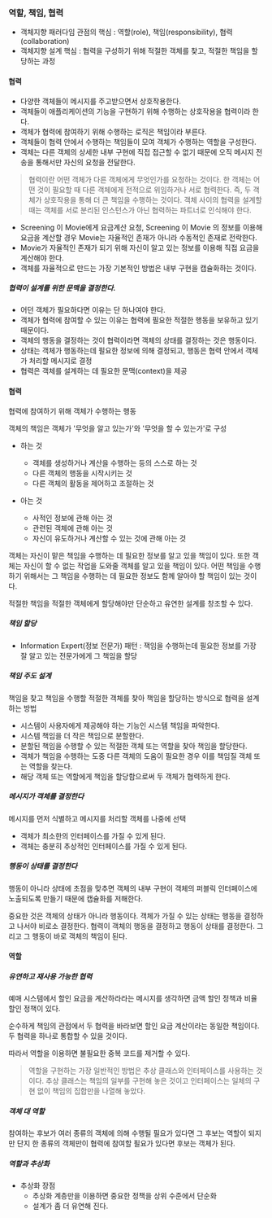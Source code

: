 ### 역할, 책임, 협력

- 객체지향 패러다임 관점의 핵심 : 역할(role), 책임(responsibility), 협력(collaboration)
- 객체지향 설계 핵심 : 협력을 구성하기 위해 적절한 객체를 찾고, 적절한 책임을 할당하는 과정

#### 협력
- 다양한 객체들이 메시지를 주고받으면서 상호작용한다.
- 객체들이 애플리케이션의 기능을 구현하기 위해 수행하는 상호작용을 협력이라 한다.
- 객체가 협력에 참여하기 위해 수행하는 로직은 책임이라 부른다.
- 객체들이 협력 안에서 수행하는 책임들이 모여 객체가 수행하는 역할을 구성한다.
- 객체는 다른 객체의 상세한 내부 구현에 직접 접근할 수 없기 때문에 오직 메시지 전송을 통해서만 자신의 요청을 전달한다.

> 협력이란 어떤 객체가 다른 객체에게 무엇인가를 요청하는 것이다. 한 객체는 어떤 것이 필요할 때 다른 객체에게 전적으로 위임하거나 서로 협력한다. 즉, 두 객체가 상호작용을 통해 더 큰 책임을 수행하는 것이다. 
> 객체 사이의 협력을 설계할 때는 객체를 서로 분리된 인스턴스가 아닌 협력하는 파트너로 인식해야 한다.

- Screening 이 Movie에게 요금계산 요청, Screening 이 Movie 의 정보를 이용해 요금을 계산할 경우 Movie는 자율적인 존재가 아니라 수동적인 존재로 전락한다.
- Movie가 자율적인 존재가 되기 위해 자신이 알고 있는 정보를 이용해 직접 요금을 계산해야 한다.
- 객체를 자율적으로 만드는 가장 기본적인 방법은 내부 구현을 캡슐화하는 것이다.

##### 협력이 설계를 위한 문맥을 결정한다.
- 어던 객체가 필요하다면 이유는 단 하나여야 한다.
- 객체가 협력에 참여할 수 있는 이유는 협력에 필요한 적절한 행동을 보유하고 있기 때문이다.
- 객체의 행동을 결정하는 것이 협력이라면 객체의 상태를 결정하는 것은 행동이다.
- 상태는 객체가 행동하는데 필요한 정보에 의해 결정되고, 행동은 협력 안에서 객체가 처리할 메시지로 결정
- 협력은 객체를 설계하는 데 필요한 문맥(context)을 제공

#### 협력
협력에 참여하기 위해 객체가 수행하는 행동

객체의 책임은 객체가 '무엇을 알고 있는가'와 '무엇을 할 수 있는가'로 구성

- 하는 것
  - 객체를 생성하거나 계산을 수행하는 등의 스스로 하는 것
  - 다른 객체의 행동을 시작시키는 것
  - 다른 객체의 활동을 제어하고 조절하는 것

- 아는 것
  - 사적인 정보에 관해 아는 것
  - 관련된 객체에 관해 아는 것
  - 자신이 유도하거나 계산할 수 있는 것에 관해 아는 것

객체는 자신이 맡은 책임을 수행하는 데 필요한 정보를 알고 있을 책임이 있다. 
또한 객체는 자신이 할 수 없는 작업을 도와줄 객체를 알고 있을 책임이 있다.
어떤 책임을 수행하기 위해서는 그 책임을 수행하는 데 필요한 정보도 함께 알아야 할 책임이 있는 것이다.

적절한 책임을 적절한 객체에게 할당해야만 단순하고 유연한 설계를 창조할 수 있다.

##### 책임 할당
- Information Expert(정보 전문가) 패턴 : 잭임을 수행하는데 필요한 정보를 가장 잘 알고 있는 전문가에게 그 책임을 할당

##### 책임 주도 설계
책임을 찾고 책임을 수행할 적절한 객체를 찾아 책임을 할당하는 방식으로 협력을 설계하는 방법
- 시스템이 사용자에게 제공해야 하는 기능인 시스템 책임을 파악한다.
- 시스템 책임을 더 작은 책임으로 분할한다.
- 분할된 책임을 수행할 수 있는 적절한 객체 또는 역할을 찾아 책임을 할당한다.
- 객체가 책임을 수행하는 도중 다른 객체의 도움이 필요한 경우 이를 책임질 객체 또는 역할을 찾는다.
- 해당 객체 또는 역할에게 책임을 할당함으로써 두 객체가 협력하게 한다.

##### 메시지가 객체를 결정한다
메시지를 먼저 식별하고 메시지를 처리할 객체를 나중에 선택
- 객체가 최소한의 인터페이스를 가질 수 있게 된다.
- 객체는 충분히 추상적인 인터페이스를 가질 수 있게 된다.

##### 행동이 상태를 결정한다
행동이 아니라 상태에 초점을 맞추면 객체의 내부 구현이 객체의 퍼블릭 인터페이스에 노출되도록 만들기 때문에 캡슐화를 저해한다.

중요한 것은 객체의 상태가 아니라 행동이다. 객체가 가질 수 있는 상태는 행동을 결정하고 나서야 비로소 결정한다.
협력이 객체의 행동을 결정하고 행동이 상태를 결정한다. 그리고 그 행동이 바로 객체의 책임이 된다.

#### 역할
##### 유연하고 재사용 가능한 협력
예매 시스템에서 할인 요금을 계산하라라는 메시지를 생각하면 금액 할인 정책과 비율 할인 정책이 있다.

순수하게 책임의 관점에서 두 협력을 바라보면 할인 요금 계산이라는 동일한 책임이다. 두 협력을 하나로 통합할 수 있을 것이다.

따라서 역할을 이용하면 불필요한 중복 코드를 제거할 수 있다.

> 역할을 구현하는 가장 일반적인 방법은 추상 클래스와 인터페이스를 사용하는 것이다.
> 추상 클래스는 책임의 일부를 구현해 놓은 것이고 인터페이스는 일체의 구현 없이 책임의 집합만을 나열해 놓았다.

##### 객체 대 역할
참여하는 후보가 여러 종류의 객체에 의해 수행될 필요가 있다면 그 후보는 역할이 되지만 단지 한 종류의 객체만이 협력에 참여할 필요가 있다면 후보는 객체가 된다.

##### 역할과 추상화
- 추상화 장점
  - 추상화 계층만을 이용하면 중요한 정책을 상위 수준에서 단순화
  - 설계가 좀 더 유연해 진다.
  
